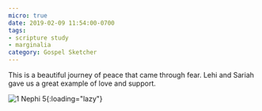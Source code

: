 ```yaml
---
micro: true
date: 2019-02-09 11:54:00-0700
tags:
- scripture study
- marginalia
category: Gospel Sketcher
---
```


This is a beautiful journey of peace that came through fear. Lehi and Sariah gave us a great example of love and support.

![1 Nephi 5](https://media.bennorris.org/images/gospelsketcher/uploads/2019/1dfa471dc4.jpg){:loading="lazy"}